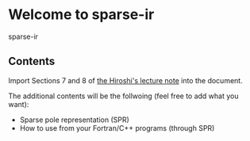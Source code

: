# Welcome to sparse-ir

sparse-ir


## Contents

Import Sections 7 and 8 of [the Hiroshi's lecture note](https://www.overleaf.com/read/trcfnpmrhbcr) into the document.

The additional contents will be the follwoing (feel free to add what you want):
* Sparse pole representation (SPR)
* How to use from your Fortran/C++ programs (through SPR)